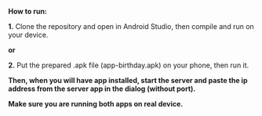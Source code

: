 **How to run:**

**1.** Clone the repository and open in Android Studio, then compile and run on your device.

**or**

**2.** Put the prepared .apk file (app-birthday.apk) on your phone, then run it.


**Then, when you will have app installed, start the server and paste the ip address from the server app in the dialog (without port).**

**Make sure you are running both apps on real device.**
